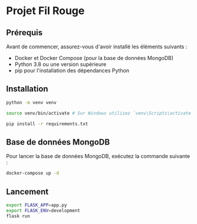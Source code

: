 # Projet Fil Rouge

## Prérequis

Avant de commencer, assurez-vous d'avoir installé les éléments suivants :

- Docker et Docker Compose (pour la base de données MongoDB)
- Python 3.8 ou une version supérieure
- pip pour l'installation des dépendances Python

## Installation

```bash
python -m venv venv
```

```bash
source venv/bin/activate # Sur Windows utilisez `venv\Scripts\activate`
```

```bash
pip install -r requirements.txt
```

## Base de données MongoDB

Pour lancer la base de données MongoDB, exécutez la commande suivante :

```bash
docker-compose up -d
```

## Lancement

```bash
export FLASK_APP=app.py
export FLASK_ENV=development
flask run
```
